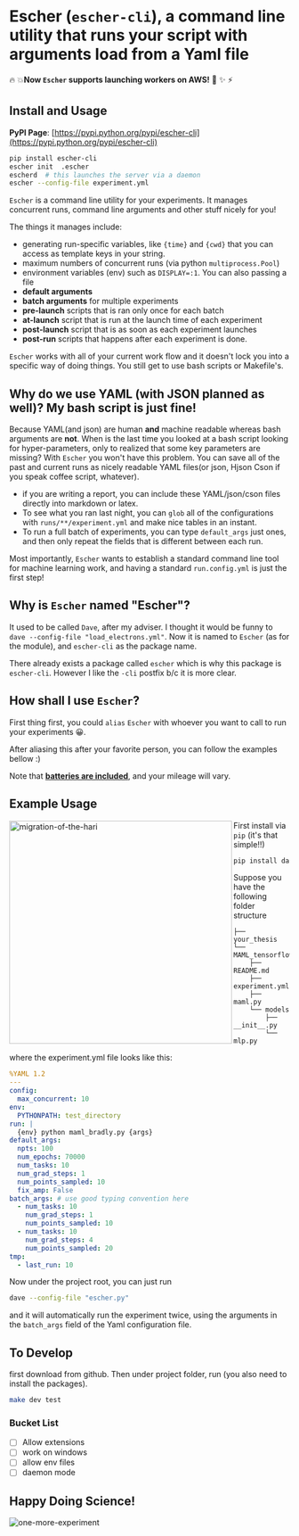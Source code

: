 
# Escher (`escher-cli`), a command line utility that runs your script with arguments load from a Yaml file

🔥 💥**Now `Escher` supports launching workers on AWS!** 🌟 ✨ ⚡️

## Install and Usage

**PyPI Page**: [https://pypi.python.org/pypi/escher-cli](https://pypi.python.org/pypi/escher-cli)

```bash
pip install escher-cli
escher init  .escher
escherd  # this launches the server via a daemon
escher --config-file experiment.yml
```

`Escher` is a command line utility for your experiments. It manages concurrent runs, command line arguments and other stuff nicely for you!

The things it manages include:

- generating run-specific variables, like `{time}` and `{cwd}` that you can access as template keys in your string.
- maximum numbers of concurrent runs (via python `multiprocess.Pool`)
- environment variables (env) such as `DISPLAY=:1`. You can also passing a file
- **default arguments**
- **batch arguments** for multiple experiments
- **pre-launch** scripts that is ran only once for each batch
- **at-launch** script that is run at the launch time of each experiment
- **post-launch** script that is as soon as each experiment launches
- **post-run** scripts that happens after each experiment is done.

`Escher` works with all of your current work flow and it doesn't lock you into a specific way of doing things. You still get to use bash scripts or Makefile's.

## Why do we use YAML (with JSON planned as well)? My bash script is just fine!

Because YAML(and json) are human **and** machine readable whereas bash arguments are **not**. When is the last time you looked at a bash script looking for hyper-parameters, only to realized that some key parameters are missing? With `Escher` you won't have this problem. You can save all of the past and current runs as nicely readable YAML files(or json, Hjson Cson if you speak coffee script, whatever).

- if you are writing a report, you can include these YAML/json/cson files directly into markdown or latex.
- To see what you ran last night, you can `glob` all of the configurations with `runs/**/experiment.yml` and make nice tables in an instant.
- To run a full batch of experiments, you can type `default_args` just ones, and then only repeat the fields that is different between each run.

Most importantly, `Escher` wants to establish a standard command line tool for machine learning work, and having a standard `run.config.yml` is just the first step!

## Why is `Escher` named "Escher"?

It used to be called `Dave`, after my adviser. I thought it would be funny to `dave --config-file "load_electrons.yml"`. Now it is named to `Escher` (as for the module), and `escher-cli` as the package name.

There already exists a package called `escher` which is why this package is `escher-cli`. However I like the `-cli` postfix b/c it is more clear.

## How shall I use `Escher`?

First thing first, you could `alias` `Escher` with whoever you want to call to run your experiments 😀.

After aliasing this after your favorite person, you can follow the examples bellow :)

Note that [**batteries are included**](https://www.facebook.com/episodeyang/videos/10101189402110434/), and your mileage will vary.

## Example Usage

<a href="./figures/lab_these_are_the_best_days.jpg" target="_blank">
<img align="left" src="./figures/phd091010s_small.png" width="400" alt="migration-of-the-hari"/>
</a>

First install via `pip` (it's that simple!!)

```bash
pip install dave
```

Suppose you have the following folder structure

```
├── your_thesis
└── MAML_tensorflow
    ├── README.md
    ├── experiment.yml
    ├── maml.py
    └── models
        ├── __init__.py
        └── mlp.py
```

where the experiment.yml file looks like this:

```yaml
%YAML 1.2
---
config:
  max_concurrent: 10
env:
  PYTHONPATH: test_directory
run: |
  {env} python maml_bradly.py {args}
default_args:
  npts: 100
  num_epochs: 70000
  num_tasks: 10
  num_grad_steps: 1
  num_points_sampled: 10
  fix_amp: False
batch_args: # use good typing convention here
  - num_tasks: 10
    num_grad_steps: 1
    num_points_sampled: 10
  - num_tasks: 10
    num_grad_steps: 4
    num_points_sampled: 20
tmp:
  - last_run: 10
```

Now under the project root, you can just run

```bash
dave --config-file "escher.py"
```

and it will automatically run the experiment twice, using the arguments in the `batch_args` field of the Yaml configuration file.
## To Develop

first download from github. Then under project folder, run (you also need to install the packages).

```bash
make dev test
```

### Bucket List

- [ ] Allow extensions
- [ ] work on windows
- [ ] allow env files
- [ ] daemon mode

## Happy Doing Science!

![one-more-experiment](./figures/phd092316s.gif)

